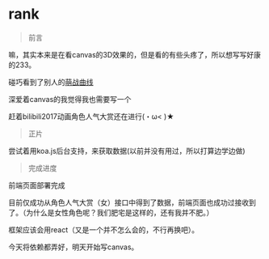 # rank

>前言

嘛，其实本来是在看canvas的3D效果的，但是看的有些头疼了，所以想写写好康的233。

碰巧看到了别人的[萌战曲线](http://bmoe.uuzsama.me/)

深爱着canvas的我觉得我也需要写一个

赶着bilibili2017动画角色人气大赏还在进行(・ω< )★

>正片

尝试着用koa.js后台支持，来获取数据(以前并没有用过，所以打算边学边做)

>完成进度

前端页面部署完成

目前仅成功从角色人气大赏（女）接口中得到了数据，前端页面也成功过接收到了。（为什么是女性角色呢？我们肥宅是这样的，还有我并不肥。）

框架应该会用react（又是一个并不怎么会的，不行再换吧）。

今天将依赖都弄好，明天开始写canvas。
